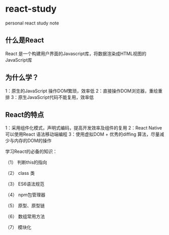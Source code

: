 # react-study
personal react study note

## 什么是React
React 是一个构建用户界面的Javascript库，将数据渲染成HTML视图的JavaScript库

## 为什么学？
1：原生的JavaScript 操作DOM繁琐，效率低
2：直接操作DOM浏览器，重绘重排
3：原生JavaScript代码不能复用，效率低

## React的特点
1：采用组件化模式，声明式编码，提高开发效率及组件的复用
2：React Native可以使用React 语法移动端编程
3：使用虚拟DOM + 优秀的diffing 算法，尽量减少与内存的DOM的操作

学习React的必备的知识：

（1） 判断this的指向

（2） class 类

（3） ES6语法规范

（4） npm包管理器

（5） 原型、原型链

（6） 数组常用方法

（7） 模块化